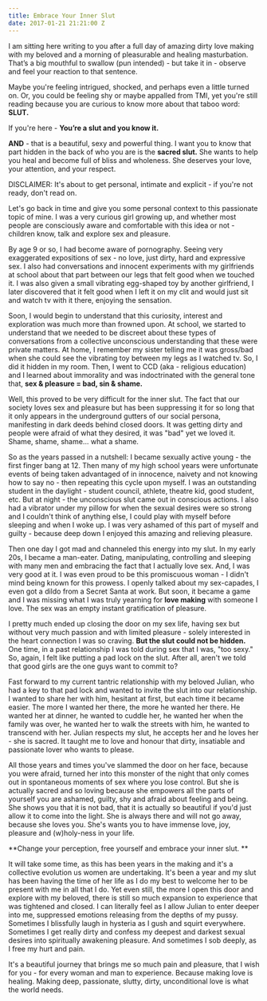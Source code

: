 ```yaml
---
title: Embrace Your Inner Slut
date: 2017-01-21 21:21:00 Z
---
```


I am sitting here writing to you after a full day of amazing dirty love making with my beloved and a morning of pleasurable and healing masturbation.  That’s a big mouthful to swallow (pun intended) - but take it in - observe and feel your reaction to that sentence.

Maybe you're feeling intrigued, shocked, and perhaps even a little turned on. Or, you could be feeling shy or maybe appalled from TMI, yet you're still reading because you are curious to know more about that taboo word: **SLUT.**

If you're here - **You’re a slut and you know it.**

**AND** - that is a beautiful, sexy and powerful thing.  I want you to know that part hidden in the back of who you are is the **sacred slut.**  She wants to help you heal and become full of bliss and wholeness. She deserves your love, your attention, and your respect.

DISCLAIMER: It's about to get personal, intimate and explicit - if you're not ready, don't read on.

Let's go back in time and give you some personal context to this passionate topic of mine. I was a very curious girl growing up, and whether most people are consciously aware and comfortable with this idea or not - children know, talk and explore sex and pleasure.

By age 9 or so, I had become aware of pornography. Seeing very exaggerated expositions of sex - no love, just dirty, hard and expressive sex. I also had conversations and innocent experiments with my girlfriends at school about that part between our legs that felt good when we touched it. I was also given a small vibrating egg-shaped toy by another girlfriend, I later discovered that it felt good when I left it on my clit and would just sit and watch tv with it there, enjoying the sensation.

Soon, I would begin to understand that this curiosity, interest and exploration was much more than frowned upon. At school, we started to understand that we needed to be discreet about these types of conversations from a collective unconscious understanding that these were private matters. At home, I remember my sister telling me it was gross/bad when she could see the vibrating toy between my legs as I watched tv. So, I did it hidden in my room. Then, I went to CCD (aka - religious education) and I learned about immorality and was indoctrinated with the general tone that, **sex & pleasure = bad, sin & shame.**

Well, this proved to be very difficult for the inner slut. The fact that our society loves sex and pleasure but has been suppressing it for so long that it only appears in the underground gutters of our social persona, manifesting in dark deeds behind closed doors. It was getting dirty and people were afraid of what they desired, it was "bad" yet we loved it. Shame, shame, shame... what a shame.

So as the years passed in a nutshell: I became sexually active young - the first finger bang at 12. Then many of my high school years were unfortunate events of being taken advantaged of in innocence, naivety  and not knowing how to say no - then repeating this cycle upon myself. I was an outstanding student in the daylight - student council, athlete, theatre kid, good student, etc.  But at night - the unconscious slut came out in conscious actions. I also had a vibrator under my pillow for when the sexual desires were so strong and I couldn't think of anything else, I could play with myself before sleeping and when I woke up. I was very ashamed of this part of myself and guilty - because deep down I enjoyed this amazing and relieving pleasure.

Then one day I got mad and channeled this energy into my slut. In my early 20s, I became a man-eater. Dating, manipulating, controlling and sleeping with many men and embracing the fact that I actually love sex. And, I was very good at it. I was even proud to be this promiscuous woman - I didn't mind being known for this prowess. I openly talked about my sex-capades, I even got a dildo from a Secret Santa at work. But soon, it became a game and I was missing what I was truly yearning for **love making** with someone I love. The sex was an empty instant gratification of pleasure.

I pretty much ended up closing the door on my sex life, having sex but without very much passion and with limited pleasure - solely interested in the heart connection I was so craving. **But the slut could not be hidden.** One time, in a past relationship I was told during sex that I was, "too sexy." So, again, I felt like putting a pad lock on the slut. After all, aren't we told that good girls are the one guys want to commit to?

Fast forward to my current tantric relationship with my beloved Julian, who had a key to that pad lock and wanted to invite the slut into our relationship. I wanted to share her with him, hesitant at first, but each time it became easier. The more I wanted her there, the more he wanted her there. He wanted her at dinner, he wanted to cuddle her, he wanted her when the family was over, he wanted her to walk the streets with him, he wanted to transcend with her. Julian respects my slut, he accepts her and he loves her - she is sacred.   It taught me to love and honour that dirty, insatiable and passionate lover who wants to please.

All those years and times you've slammed the door on her face, because you were afraid, turned her into this monster of the night that only comes out in spontaneous moments of sex where you lose control. But she is actually sacred and so loving because she empowers all the parts of yourself you are ashamed, guilty, shy and afraid about feeling and being. She shows you that it is not bad, that it is actually so beautiful if you'd just allow it to come into the light. She is always there and will not go away, because she loves you. She's wants you to have immense love, joy, pleasure and (w)holy-ness in your life.

\*\*Change your perception, free yourself and embrace your inner slut. \*\*

It will take some time, as this has been years in the making and it's a collective evolution us women are undertaking. It's been a year and my slut has been having the time of her life as I do my best to welcome her to be present with me in all that I do. Yet even still, the more I open this door and explore with my beloved, there is still so much expansion to experience that was tightened and closed. I can literally feel as I allow Julian to enter deeper into me, suppressed emotions releasing from the depths of my pussy. Sometimes I blissfully laugh in hysteria as I gush and squirt everywhere. Sometimes I get really dirty and confess my deepest and darkest sexual desires into spiritually awakening pleasure. And sometimes I sob deeply, as I free my hurt and pain.

It's a beautiful journey that brings me so much pain and pleasure, that I wish for you - for every woman and man to experience. Because making love is healing. Making deep, passionate, slutty, dirty, unconditional love is what the world needs.